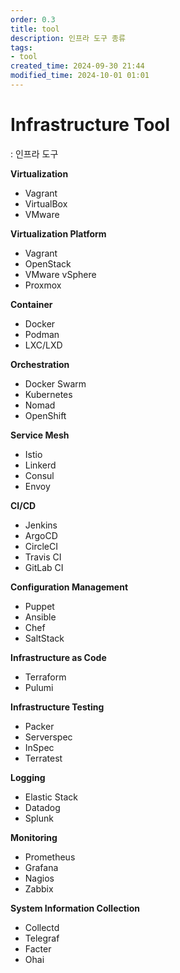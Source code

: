 ```yaml
---
order: 0.3
title: tool
description: 인프라 도구 종류
tags:
- tool
created_time: 2024-09-30 21:44
modified_time: 2024-10-01 01:01
---
```


# Infrastructure Tool
: 인프라 도구

**Virtualization**
- Vagrant
- VirtualBox
- VMware

**Virtualization Platform**
- Vagrant
- OpenStack
- VMware vSphere
- Proxmox

**Container**
- Docker
- Podman
- LXC/LXD

**Orchestration**
- Docker Swarm
- Kubernetes 
- Nomad
- OpenShift 

**Service Mesh**
  - Istio
  - Linkerd
  - Consul
  - Envoy

**CI/CD**
- Jenkins
- ArgoCD
- CircleCI
- Travis CI
- GitLab CI

**Configuration Management**
- Puppet
- Ansible
- Chef
- SaltStack

**Infrastructure as Code**
- Terraform
- Pulumi

**Infrastructure Testing**
- Packer
- Serverspec
- InSpec
- Terratest

**Logging**
- Elastic Stack
- Datadog
- Splunk

**Monitoring**
- Prometheus
- Grafana
- Nagios
- Zabbix

**System Information Collection**
- Collectd
- Telegraf
- Facter
- Ohai